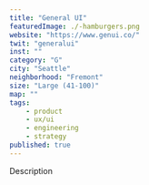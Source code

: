 ```yaml
---
title: "General UI"
featuredImage: ./-hamburgers.png
website: "https://www.genui.co/"
twit: "generalui"
inst: ""
category: "G"
city: "Seattle"
neighborhood: "Fremont"
size: "Large (41-100)"
map: ""
tags:
    - product
    - ux/ui
    - engineering
    - strategy
published: true
---
```


Description
